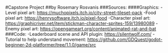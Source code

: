 #Capstone Project
##by Rosemary Rosvanis
###Sources:
####Graphics:
-Level pixel art: https://muchopixels.itch.io/city-street-tileset-pack
-Food pixel art: https://henrysoftware.itch.io/pixel-food
-Character pixel art: https://graphicriver.net/item/stickman-character-sprites-159/13980089
-Enemy pixel art: https://opengameart.org/content/animated-rat-and-bat
###Code:
-Leaderboard scene and API plugin: https://silentwolf.com/
-Tutorial to help understand movement: https://github.com/GDQuest/godot-beginner-2d-platformer/tree/1.1.0/game/src
